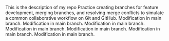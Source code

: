 This is the description of my repo
Practice creating branches for feature development, merging branches, and resolving merge conflicts to simulate a common collaborative workflow on Git and GitHub.
Modification in main branch.
Modification in main branch.
Modification in main branch.
Modification in main branch.
Modification in main branch.
Modification in main branch.
Modification in main branch.
